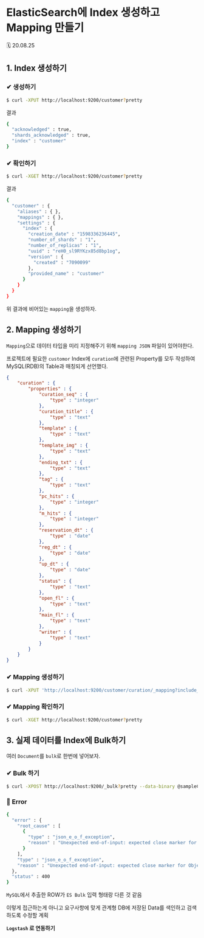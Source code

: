 # ElasticSearch에 Index 생성하고 Mapping 만들기

🗓 20.08.25

## 1. Index 생성하기

### ✔ 생성하기

```bash
$ curl -XPUT http://localhost:9200/customer?pretty
```

결과
```bash
{
  "acknowledged" : true,
  "shards_acknowledged" : true,
  "index" : "customer"
}
```

### ✔ 확인하기

```bash
$ curl -XGET http://localhost:9200/customer?pretty
```

결과
```bash
{
  "customer" : {
    "aliases" : { },
    "mappings" : { },
    "settings" : {
      "index" : {
        "creation_date" : "1598336236445",
        "number_of_shards" : "1",
        "number_of_replicas" : "1",
        "uuid" : "reH0_sl9RYKzx85d8bp1og",
        "version" : {
          "created" : "7090099"
        },
        "provided_name" : "customer"
      }
    }
  }
}
```

위 결과에 비어있는 `mapping`을 생성하자.

## 2. Mapping 생성하기

`Mapping`으로 데이터 타입을 미리 지정해주기 위해 `mapping JSON` 파일이 있어야한다.

프로젝트에 필요한 `customor` Index에 `curation`에 관련된 Property를 모두 작성하여 MySQL(RDB)의 Table과 매칭되게 선언했다.

```JSON
{
	"curation" : {
		"properties" : {
			"curation_seq" : {
				"type" : "integer"
			},
			"curation_title" : {
				"type" : "text"
			},
			"template" : {
				"type" : "text"
			},
			"template_img" : {
				"type" : "text"
			},
			"ending_txt" : {
				"type" : "text"
			},
			"tag" : {
				"type" : "text"
			},
			"pc_hits" : {
				"type" : "integer"
            },
            "m_hits" : {
				"type" : "integer"
			},
			"reservation_dt" : {
				"type" : "date"
            },
            "reg_dt" : {
				"type" : "date"
            },
            "up_dt" : {
				"type" : "date"
            },
            "status" : {
				"type" : "text"
            },
            "open_fl" : {
				"type" : "text"
            },
            "main_fl" : {
				"type" : "text"
			},
			"writer" : {
				"type" : "text"
			}
		}
	}
}
```

### ✔ Mapping 생성하기

```bash
$ curl -XPUT 'http://localhost:9200/customer/curation/_mapping?include_type_name=true&pretty' -d @curation_mapping.json -H 'Content-Type: application/json'
```

### ✔ Mapping 확인하기

```bash
$ curl -XGET http://localhost:9200/customer?pretty
```

## 3. 실제 데이터를 Index에 Bulk하기

여러 `Document`를 `bulk`로 한번에 넣어보자.

### ✔ Bulk 하기

```bash
$ curl -XPOST http://localhost:9200/_bulk?pretty --data-binary @sampleCurationData.json -H 'Content-Type: application/json'
```

### 📌 Error


```bash
{
  "error" : {
    "root_cause" : [
      {
        "type" : "json_e_o_f_exception",
        "reason" : "Unexpected end-of-input: expected close marker for Object (start marker at [Source: (org.elasticsearch.common.bytes.AbstractBytesReference$MarkSupportingStreamInputWrapper); line: 1, column: 1])\n at [Source: (org.elasticsearch.common.bytes.AbstractBytesReference$MarkSupportingStreamInputWrapper); line: 2, column: 1]"
      }
    ],
    "type" : "json_e_o_f_exception",
    "reason" : "Unexpected end-of-input: expected close marker for Object (start marker at [Source: (org.elasticsearch.common.bytes.AbstractBytesReference$MarkSupportingStreamInputWrapper); line: 1, column: 1])\n at [Source: (org.elasticsearch.common.bytes.AbstractBytesReference$MarkSupportingStreamInputWrapper); line: 2, column: 1]"
  },
  "status" : 400
}
```

`MySQL`에서 추출한 ROW가 `ES Bulk` 입력 형태랑 다른 것 같음

이렇게 접근하는게 아니고 요구사항에 맞게 관계형 DB에 저장된 Data를 색인하고 검색하도록 수정할 계획

**`Logstash` 로 연동하기**